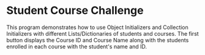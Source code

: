 <h1>Student Course Challenge</h1>

<p>This program demonstrates how to use Object Initializers and Collection Initializers with different Lists/Dictionaries of students and courses. The first button displays the Course ID and Course Name along with the students enrolled in each course with the student's name and ID.</p>
